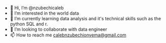 - 👋 Hi, I’m @nzubechicaleb
- 👀 I’m interested in the world data
- 🌱 I’m currently learning data analysis and it's technical skills such as the python SQL and r. 
- 💞️ I’m looking to collaborate with data engineer 
- 📫 How to reach me calebnzubechionyema@gmail.com

<!---
nzubechicaleb/nzubechicaleb is a ✨ special ✨ repository because its `README.md` (this file) appears on your GitHub profile.
You can click the Preview link to take a look at your changes.
--->
